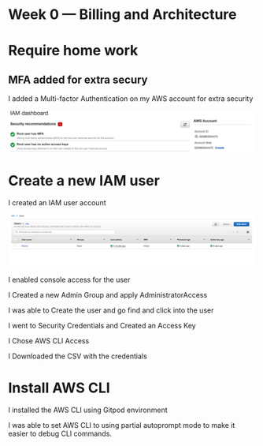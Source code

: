 # Week 0 — Billing and Architecture

# Require home work

## MFA added for extra secury

I added a Multi-factor Authentication on my AWS account for extra security

![](https://github.com/urstrulybutch/aws-bootcamp-cruddur-2023/blob/week-0/journal/assets/AWS-MFA-FILE.png)

# Create a new IAM user

I created an IAM user account


![screenshot of iam user](https://github.com/urstrulybutch/aws-bootcamp-cruddur-2023/blob/week-0/journal/assets/aws-iamuser-screenmunch.png)

I enabled console access for the user

I Created a new Admin Group and apply AdministratorAccess

I was able to Create the user and go find and click into the user

I went to  Security Credentials and Created an Access Key

I Chose AWS CLI Access

I Downloaded the CSV with the credentials

# Install AWS CLI

I installed the AWS CLI using Gitpod environment


I was able to set AWS CLI to using partial autoprompt mode to make it easier to debug CLI commands.
